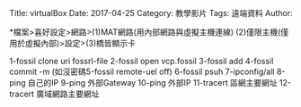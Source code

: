 Title: virtualBox
Date: 2017-04-25
Category: 教學影片
Tags: 遠端資料
Author: 

*檔案>喜好設定>網路>(1)MAT網路(用內部網路與虛擬主機連線) (2)僅限主機(僅用於虛擬內部)>設定>(3)橋皆顯示卡

1-fossil clone uri fossrl-file
2-fossil open vcp.fossil
3-fossil add
4-fossil commit -m
(如沒密碼5-fossil remote-uel off)
6-fossil psuh 
7-ipconfig/all
8-ping 自己的IP 
9-ping 外部Gateway
10-ping 外部IP
11-tracert 區網主要網址
12-tracert 廣域網路主要網址
